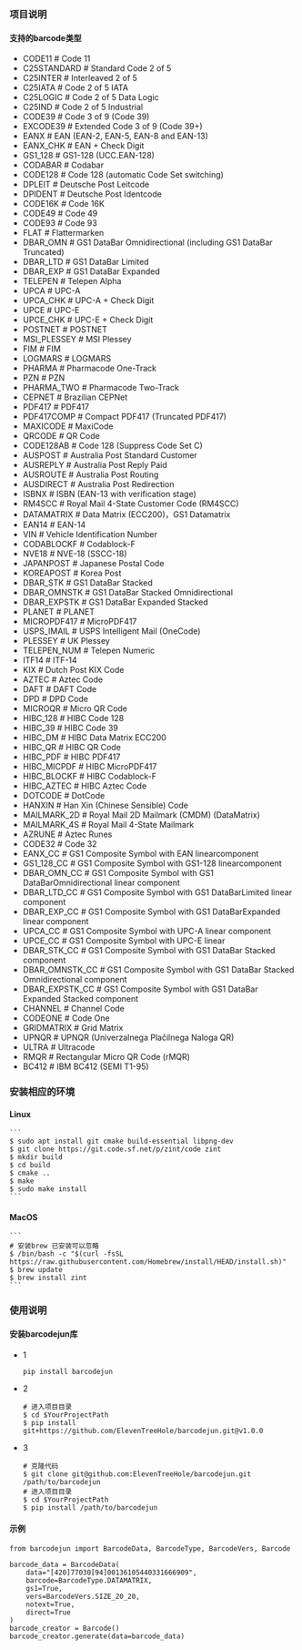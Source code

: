 ### 项目说明

#### 支持的barcode类型

- CODE11 # Code 11
- C25STANDARD # Standard Code 2 of 5
- C25INTER # Interleaved 2 of 5
- C25IATA # Code 2 of 5 IATA
- C25LOGIC # Code 2 of 5 Data Logic
- C25IND # Code 2 of 5 Industrial
- CODE39 # Code 3 of 9 (Code 39)
- EXCODE39 # Extended Code 3 of 9 (Code 39+)
- EANX # EAN (EAN-2, EAN-5, EAN-8 and EAN-13)
- EANX_CHK # EAN + Check Digit
- GS1_128 # GS1-128 (UCC.EAN-128)
- CODABAR # Codabar
- CODE128 # Code 128 (automatic Code Set switching)
- DPLEIT # Deutsche Post Leitcode
- DPIDENT # Deutsche Post Identcode
- CODE16K # Code 16K
- CODE49 # Code 49
- CODE93 # Code 93
- FLAT # Flattermarken
- DBAR_OMN # GS1 DataBar Omnidirectional (including GS1 DataBar Truncated)
- DBAR_LTD # GS1 DataBar Limited
- DBAR_EXP # GS1 DataBar Expanded
- TELEPEN # Telepen Alpha
- UPCA # UPC-A
- UPCA_CHK # UPC-A + Check Digit
- UPCE # UPC-E
- UPCE_CHK # UPC-E + Check Digit
- POSTNET # POSTNET
- MSI_PLESSEY # MSI Plessey
- FIM # FIM
- LOGMARS # LOGMARS
- PHARMA # Pharmacode One-Track
- PZN # PZN
- PHARMA_TWO # Pharmacode Two-Track
- CEPNET # Brazilian CEPNet
- PDF417 # PDF417
- PDF417COMP # Compact PDF417 (Truncated PDF417)
- MAXICODE # MaxiCode
- QRCODE # QR Code
- CODE128AB # Code 128 (Suppress Code Set C)
- AUSPOST # Australia Post Standard Customer
- AUSREPLY # Australia Post Reply Paid
- AUSROUTE # Australia Post Routing
- AUSDIRECT # Australia Post Redirection
- ISBNX # ISBN (EAN-13 with verification stage)
- RM4SCC # Royal Mail 4-State Customer Code (RM4SCC)
- DATAMATRIX # Data Matrix (ECC200)，GS1 Datamatrix
- EAN14 # EAN-14
- VIN # Vehicle Identification Number
- CODABLOCKF # Codablock-F
- NVE18 # NVE-18 (SSCC-18)
- JAPANPOST # Japanese Postal Code
- KOREAPOST # Korea Post
- DBAR_STK # GS1 DataBar Stacked
- DBAR_OMNSTK # GS1 DataBar Stacked Omnidirectional
- DBAR_EXPSTK # GS1 DataBar Expanded Stacked
- PLANET # PLANET
- MICROPDF417 # MicroPDF417
- USPS_IMAIL # USPS Intelligent Mail (OneCode)
- PLESSEY # UK Plessey
- TELEPEN_NUM # Telepen Numeric
- ITF14 # ITF-14
- KIX # Dutch Post KIX Code
- AZTEC # Aztec Code
- DAFT # DAFT Code
- DPD # DPD Code
- MICROQR # Micro QR Code
- HIBC_128 # HIBC Code 128
- HIBC_39 # HIBC Code 39
- HIBC_DM # HIBC Data Matrix ECC200
- HIBC_QR # HIBC QR Code
- HIBC_PDF # HIBC PDF417
- HIBC_MICPDF # HIBC MicroPDF417
- HIBC_BLOCKF # HIBC Codablock-F
- HIBC_AZTEC # HIBC Aztec Code
- DOTCODE # DotCode
- HANXIN # Han Xin (Chinese Sensible) Code
- MAILMARK_2D # Royal Mail 2D Mailmark (CMDM) (DataMatrix)
- MAILMARK_4S # Royal Mail 4-State Mailmark
- AZRUNE # Aztec Runes
- CODE32 # Code 32
- EANX_CC # GS1 Composite Symbol with EAN linearcomponent
- GS1_128_CC # GS1 Composite Symbol with GS1-128 linearcomponent
- DBAR_OMN_CC # GS1 Composite Symbol with GS1 DataBarOmnidirectional linear component
- DBAR_LTD_CC # GS1 Composite Symbol with GS1 DataBarLimited linear component
- DBAR_EXP_CC # GS1 Composite Symbol with GS1 DataBarExpanded linear component
- UPCA_CC # GS1 Composite Symbol with UPC-A linear component
- UPCE_CC # GS1 Composite Symbol with UPC-E linear
- DBAR_STK_CC # GS1 Composite Symbol with GS1 DataBar Stacked component
- DBAR_OMNSTK_CC # GS1 Composite Symbol with GS1 DataBar Stacked Omnidirectional component
- DBAR_EXPSTK_CC # GS1 Composite Symbol with GS1 DataBar Expanded Stacked component
- CHANNEL # Channel Code
- CODEONE # Code One
- GRIDMATRIX # Grid Matrix
- UPNQR # UPNQR (Univerzalnega Plačilnega Naloga QR)
- ULTRA # Ultracode
- RMQR # Rectangular Micro QR Code (rMQR)
- BC412 # IBM BC412 (SEMI T1-95)

### 安装相应的环境

#### Linux

    ```
    $ sudo apt install git cmake build-essential libpng-dev
    $ git clone https://git.code.sf.net/p/zint/code zint
    $ mkdir build
    $ cd build
    $ cmake ..
    $ make
    $ sudo make install
    ```

#### MacOS

    ```
    # 安装brew 已安装可以忽略
    $ /bin/bash -c "$(curl -fsSL https://raw.githubusercontent.com/Homebrew/install/HEAD/install.sh)"
    $ brew update
    $ brew install zint
    ```

### 使用说明

#### 安装barcodejun库

- 1
  ```
  pip install barcodejun
  ```
- 2
    ```
    # 进入项目目录
    $ cd $YourProjectPath
    $ pip install git+https://github.com/ElevenTreeHole/barcodejun.git@v1.0.0
    ```
- 3
    ```
    # 克隆代码
    $ git clone git@github.com:ElevenTreeHole/barcodejun.git /path/to/barcodejun
    # 进入项目目录
    $ cd $YourProjectPath
    $ pip install /path/to/barcodejun
    ```


#### 示例

```
from barcodejun import BarcodeData, BarcodeType, BarcodeVers, Barcode

barcode_data = BarcodeData(
    data="[420]77030[94]00136105440331666909",
    barcode=BarcodeType.DATAMATRIX,
    gs1=True,
    vers=BarcodeVers.SIZE_20_20,
    notext=True,
    direct=True
)
barcode_creator = Barcode()
barcode_creator.generate(data=barcode_data)

```
